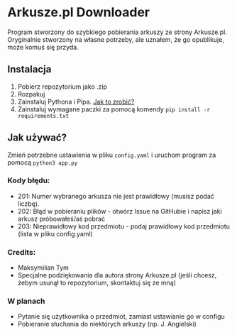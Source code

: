 ﻿# Arkusze.pl Downloader

Program stworzony do szybkiego pobierania arkuszy ze strony Arkusze.pl.
Oryginalnie stworzony na własne potrzeby, ale uznałem, że go opublikuje, może komuś się przyda.

## Instalacja
1. Pobierz repozytorium jako .zip
2. Rozpakuj
3. Zainstaluj Pythona i Pipa. [Jak to zrobić?](https://www.youtube.com/watch?v=urmxXHukIGM)
4. Zainstaluj wymagane paczki za pomocą komendy `pip install -r requirements.txt`

## Jak używać?
Zmień potrzebne ustawienia w pliku `config.yaml` i uruchom program za pomocą `python3 app.py`

### Kody błędu:
- 201: Numer wybranego arkusza nie jest prawidłowy (musisz podać liczbę).
- 202: Błąd w pobieraniu plików - otwórz Issue na GitHubie i napisz jaki arkusz próbowałeś/aś pobrać
- 203: Nieprawidłowy kod przedmiotu - podaj prawidłowy kod przedmiotu (lista w pliku config.yaml)

### Credits:
- Maksymilian Tym
- Specjalne podziękowania dla autora strony Arkusze.pl (jeśli chcesz, żebym usunął to repozytorium, skontaktuj się ze mną)

### W planach
- Pytanie się użytkownika o przedmiot, zamiast ustawianie go w configu
- Pobieranie słuchania do niektórych arkuszy (np. J. Angielski)
